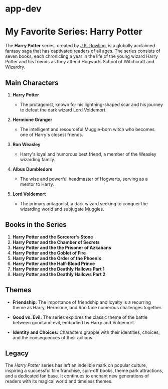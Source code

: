 # app-dev
# My Favorite Series: Harry Potter

The **Harry Potter** series, created by [J.K. Rowling](https://www.jkrowling.com/), is a globally acclaimed fantasy saga that has captivated readers of all ages. The series consists of seven books, each chronicling a year in the life of the young wizard Harry Potter and his friends as they attend Hogwarts School of Witchcraft and Wizardry.

## Main Characters

1. **Harry Potter**
   - The protagonist, known for his lightning-shaped scar and his journey to defeat the dark wizard Lord Voldemort.
   
2. **Hermione Granger**
   - The intelligent and resourceful Muggle-born witch who becomes one of Harry's closest friends.

3. **Ron Weasley**
   - Harry's loyal and humorous best friend, a member of the Weasley wizarding family.

4. **Albus Dumbledore**
   - The wise and powerful headmaster of Hogwarts, serving as a mentor to Harry.

5. **Lord Voldemort**
   - The primary antagonist, a dark wizard seeking to conquer the wizarding world and subjugate Muggles.

## Books in the Series

1. **Harry Potter and the Sorcerer's Stone**
2. **Harry Potter and the Chamber of Secrets**
3. **Harry Potter and the the Prisoner of Azkabans**
4. **Harry Potter and the Goblet of Fire**
5. **Harry Potter and the Order of the Phoenix**
6. **Harry Potter and the Half-Blood Prince**
7. **Harry Potter and the Deathly Hallows Part 1**
8. **Harry Potter and the Deathly Hallows Part 2**




## Themes

- **Friendship:** The importance of friendship and loyalty is a recurring theme as Harry, Hermione, and Ron face numerous challenges together.

- **Good vs. Evil:** The series explores the classic theme of the battle between good and evil, embodied by Harry and Voldemort.

- **Identity and Choices:** Characters grapple with their identities, choices, and the consequences of their actions.

## Legacy

The *Harry Potter* series has left an indelible mark on popular culture, inspiring a successful film franchise, spin-off books, theme park attractions, and a dedicated fan base. It continues to enchant new generations of readers with its magical world and timeless themes.

